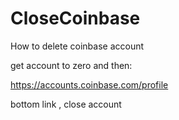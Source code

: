 # CloseCoinbase
How to delete coinbase account

get account to zero and then:

https://accounts.coinbase.com/profile

bottom link , close account
